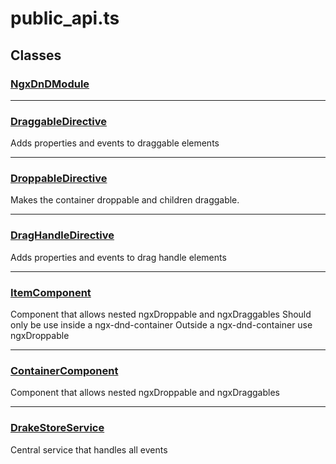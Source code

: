 # public_api.ts

## Classes

### [NgxDnDModule][classdeclaration-0]

---

### [DraggableDirective][classdeclaration-1]

Adds properties and events to draggable elements

---

### [DroppableDirective][classdeclaration-2]

Makes the container droppable and children draggable.

---

### [DragHandleDirective][classdeclaration-3]

Adds properties and events to drag handle elements

---

### [ItemComponent][classdeclaration-4]

Component that allows nested ngxDroppable and ngxDraggables
Should only be use inside a ngx-dnd-container
Outside a ngx-dnd-container use ngxDroppable

---

### [ContainerComponent][classdeclaration-5]

Component that allows nested ngxDroppable and ngxDraggables

---

### [DrakeStoreService][classdeclaration-6]

Central service that handles all events

[sourcefile-0]: public_api.md#public_apits
[classdeclaration-0]: public_api/ngxdndmodule.md#ngxdndmodule
[classdeclaration-1]: public_api/draggabledirective.md#draggabledirective
[classdeclaration-2]: public_api/droppabledirective.md#droppabledirective
[classdeclaration-3]: public_api/draghandledirective.md#draghandledirective
[classdeclaration-4]: public_api/itemcomponent.md#itemcomponent
[classdeclaration-5]: public_api/containercomponent.md#containercomponent
[classdeclaration-6]: public_api/drakestoreservice.md#drakestoreservice
